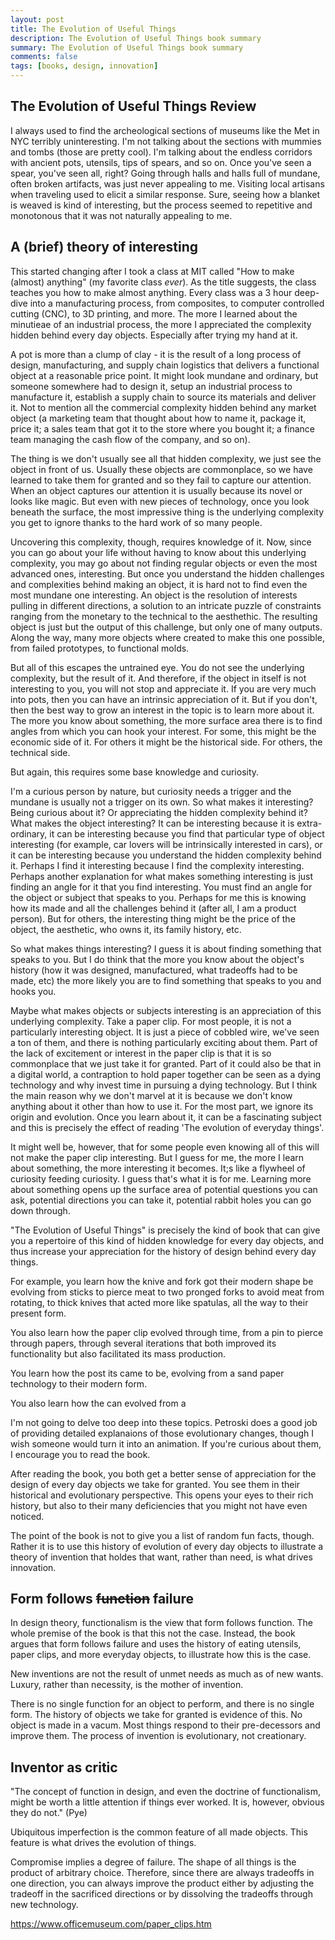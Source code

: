 ```yaml
---
layout: post
title: The Evolution of Useful Things
description: The Evolution of Useful Things book summary
summary: The Evolution of Useful Things book summary
comments: false
tags: [books, design, innovation]
---
```


## The Evolution of Useful Things Review

I always used to find the archeological sections of museums like the Met in NYC terribly uninteresting. I'm not talking about the sections with mummies and tombs (those are pretty cool). I'm talking about the endless corridors with ancient pots, utensils, tips of spears, and so on. Once you've seen a spear, you've seen all, right? Going through halls and halls full of mundane, often broken artifacts, was just never appealing to me. Visiting local artisans when traveling used to elicit a similar response. Sure, seeing how a blanket is weaved is kind of interesting, but the process seemed to repetitive and monotonous that it was not naturally appealing to me.

## A (brief) theory of interesting

This started changing after I took a class at MIT called "How to make (almost) anything" (my favorite class *ever*). As the title suggests, the class teaches you how to make almost anything. Every class was a 3 hour deep-dive into a manufacturing process, from composites, to computer controlled cutting (CNC), to 3D printing, and more. The more I learned about the minutieae of an industrial process, the more I appreciated the complexity hidden behind every day objects. Especially after trying my hand at it.

A pot is more than a clump of clay - it is the result of a long process of design, manufacturing, and supply chain logistics that delivers a functional object at a reasonable price point. It might look mundane and ordinary, but someone somewhere had to design it, setup an industrial process to manufacture it, establish a supply chain to source its materials and deliver it. Not to mention all the commercial complexity hidden behind any market object (a marketing team that thought about how to name it, package it, price it; a sales team that got it to the store where you bought it; a finance team managing the cash flow of the company, and so on).

The thing is we don't usually see all that hidden complexity, we just see the object in front of us. Usually these objects are commonplace, so we have learned to take them for granted and so they fail to capture our attention. When an object captures our attention it is usually because its novel or looks like magic. But even with new pieces of technology, once you look beneath the surface, the most impressive thing is the underlying complexity you get to ignore thanks to the hard work of so many people.

Uncovering this complexity, though, requires knowledge of it. Now, since you can go about your life without having to know about this underlying complexity, you may go about not finding regular objects or even the most advanced ones, interesting. But once you understand the hidden challenges and complexities behind making an object, it is hard not to find even the most mundane one interesting. An object is the resolution of interests pulling in different directions, a solution to an intricate puzzle of constraints ranging from the monetary to the technical to the aesthethic. The resulting object is just but the output of this challenge, but only one of many outputs. Along the way, many more objects where created to make this one possible, from failed prototypes, to functional molds.

But all of this escapes the untrained eye. You do not see the underlying complexity, but the result of it. And therefore, if the object in itself is not interesting to you, you will not stop and appreciate it. If you are very much into pots, then you can have an intrinsic appreciation of it. But if you don't, then the best way to grow an interest in the topic is to learn more about it. The more you know about something, the more surface area there is to find angles from which you can hook your interest. For some, this might be the economic side of it. For others it might be the historical side. For others, the technical side.

But again, this requires some base knowledge and curiosity.

I'm a curious person by nature, but curiosity needs a trigger and the mundane is usually not a trigger on its own. So what makes it interesting? Being curious about it? Or appreciating the hidden complexity behind it? What makes the object interesting? It can be interesting because it is extra-ordinary, it can be interesting because you find that particular type of object interesting (for example, car lovers will be intrinsically interested in cars), or it can be interesting because you understand the hidden complexity behind it. Perhaps I find it interesting because I find the complexity interesting. Perhaps another explanation for what makes something interesting is just finding an angle for it that you find interesting. You must find an angle for the object or subject that speaks to you. Perhaps for me this is knowing how its made and all the challenges behind it (after all, I am a product person). But for others, the interesting thing might be the price of the object, the aesthetic, who owns it, its family history, etc.

So what makes things interesting? I guess it is about finding something that speaks to you. But I do think that the more you know about the object's history (how it was designed, manufactured, what tradeoffs had to be made, etc) the more likely you are to find something that speaks to you and hooks you.

Maybe what makes objects or subjects interesting is an appreciation of this underlying complexity. Take a paper clip. For most people, it is not a particularly interesting object. It is just a piece of cobbled wire, we've seen a ton of them, and there is nothing particularly exciting about them. Part of the lack of excitement or interest in the paper clip is that it is so commonplace that we just take it for granted. Part of it could also be that in a digital world, a contraption to hold paper together can be seen as a dying technology and why invest time in pursuing a dying technology. But I think the main reason why we don't marvel at it is because we don't know anything about it other than how to use it. For the most part, we ignore its origin and evolution. Once you learn about it, it can be a fascinating subject and this is precisely the effect of reading 'The evolution of everyday things'.

It might well be, however, that for some people even knowing all of this will not make the paper clip interesting. But I guess for me, the more I learn about something, the more interesting it becomes. It;s like a flywheel of curiosity feeding curiosity. I guess that's what it is for me. Learning more about something opens up the surface area of potential questions you can ask, potential directions you can take it, potential rabbit holes you can go down through.

"The Evolution of Useful Things" is precisely the kind of book that can give you a repertoire of this kind of hidden knowledge for every day objects, and thus increase your appreciation for the history of design behind every day things.

For example, you learn how the knive and fork got their modern shape be evolving from sticks to pierce meat to two pronged forks to avoid meat from rotating, to thick knives that acted more like spatulas, all the way to their present form.

You also learn how the paper clip evolved through time, from a pin to pierce through papers, through several iterations that both improved its functionality but also facilitated its mass production.

You learn how the post its came to be, evolving from a sand paper technology to their modern form.

You also learn how the can evolved from a

I'm not going to delve too deep into these topics. Petroski does a good job of providing detailed explanaions of those evolutionary changes, though I wish someone would turn it into an animation.
If you're curious about them, I encourage you to read the book.


After reading the book, you both get a better sense of appreciation for the design of every day objects we take for granted. You see them in their historical and evolutionary perspective. This opens your eyes to their rich history, but also to their many deficiencies that you might not have even noticed.

The point of the book is not to give you a list of random fun facts, though. Rather it is to use this history of evolution of every day objects to illustrate a theory of invention that holdes that want, rather than need, is what drives innovation.

## Form follows ~~function~~ failure

In design theory, functionalism is the view that form follows function. The whole premise of the book is that this not the case. Instead, the book argues that form follows failure and uses the history of eating utensils, paper clips, and more everyday objects, to illustrate how this is the case.

New inventions are not the result of unmet needs as much as of new wants. Luxury, rather than necessity, is the mother of invention.

There is no single function for an object to perform, and there is no single form. The history of objects we take for granted is evidence of this. No object is made in a vacum. Most things respond to their pre-decessors and improve them. The process of invention is evolutionary, not creationary.

## Inventor as critic

"The concept of function in design, and even the doctrine of functionalism, might be worth a little attention if things ever worked. It is, however, obvious they do not." (Pye)

Ubiquitous imperfection is the common feature of all made objects. This feature is what drives the evolution of things.

Compromise implies a degree of failure. The shape of all things is the product of arbitrary choice. Therefore, since there are always tradeoffs in one direction, you can always improve the product either by adjusting the tradeoff in the sacrificed directions or by dissolving the tradeoffs through new technology.


https://www.officemuseum.com/paper_clips.htm

